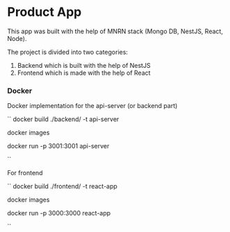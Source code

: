 <h1>Product App</h1>

This app was built with the help of MNRN stack (Mongo DB, NestJS, React, Node).

The project is divided into two categories:

1) Backend which is built with the help of NestJS
2) Frontend which is made with the help of React

<h3>Docker</h3>
Docker implementation for the api-server (or backend part)

``
docker build ./backend/ -t api-server

docker images

docker run -p 3001:3001 api-server

``

For frontend 

``
docker build ./frontend/ -t react-app

docker images

docker run -p 3000:3000 react-app

``